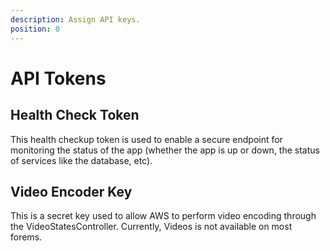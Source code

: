 ```yaml
---
description: Assign API keys.
position: 0
---
```


# API Tokens

## Health Check Token

This health checkup token is used to enable a secure endpoint for monitoring the status of the app \(whether the app is up or down, the status of services like the database, etc\).

## Video Encoder Key

This is a secret key used to allow AWS to perform video encoding through the VideoStatesController.  Currently, Videos is not available on most forems.
